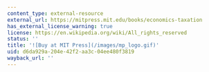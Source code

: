 ```yaml
---
content_type: external-resource
external_url: https://mitpress.mit.edu/books/economics-taxation
has_external_license_warning: true
license: https://en.wikipedia.org/wiki/All_rights_reserved
status: ''
title: '![Buy at MIT Press](/images/mp_logo.gif)'
uid: d6da929a-204e-42f2-aa3c-04ee480f3819
wayback_url: ''
---
```

